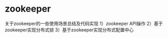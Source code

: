 # zookeeper
关于zookeeper的一些使用场景总结及代码实现
1）zookeeper API操作
2）基于zookeeper实现分布式锁
3）基于zookeeper实现分布式配置中心

